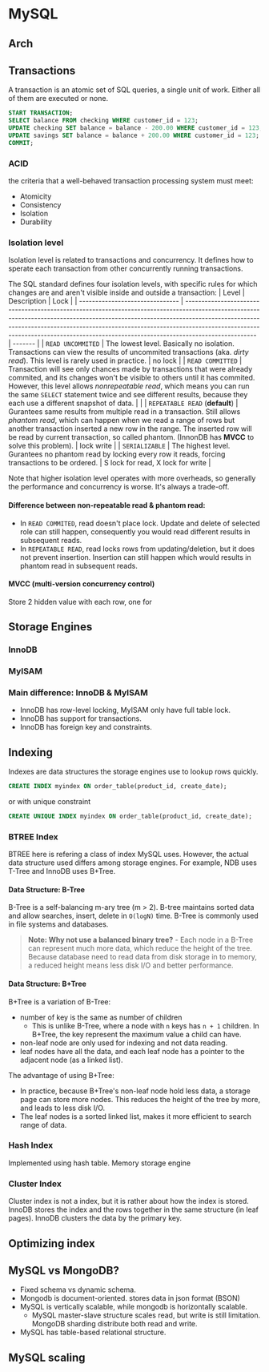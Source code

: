 # MySQL
## Arch

## Transactions
A transaction is an atomic set of SQL queries, a single unit of work. Either all of them are executed or none.

```SQL
START TRANSACTION;
SELECT balance FROM checking WHERE customer_id = 123;
UPDATE checking SET balance = balance - 200.00 WHERE customer_id = 123;
UPDATE savings SET balance = balance + 200.00 WHERE customer_id = 123;
COMMIT;
```

### ACID
the criteria that a well-behaved transaction processing system must meet:
- Atomicity
- Consistency
- Isolation
- Durability

### Isolation level
Isolation level is related to transactions and concurrency. It defines how to sperate each transaction from other concurrently running transactions. 

The SQL standard defines four isolation levels, with specific rules for which changes are and aren't visible inside and outside a transaction:
| Level                           | Description                                                                                                                                                                                                                                                                                                                                    | Lock    |
| ------------------------------- | ---------------------------------------------------------------------------------------------------------------------------------------------------------------------------------------------------------------------------------------------------------------------------------------------------------------------------------------------- | ------- |
| `READ UNCOMMITED`               | The lowest level. Basically no isolation. Transactions can view the results of uncommited transactions (aka. *dirty read*). This level is rarely used in practice.                                                                                                                                                                             | no lock |
| `READ COMMITTED`                | Transaction will see only chances made by transactions that were already commited, and its changes won't be visible to others until it has commited. However, this level allows *nonrepeatable read*, which means you can run the same `SELECT` statement twice and see different results, because they each use a different snapshot of data. |         |
| `REPEATABLE READ` (**default**) | Gurantees same results from multiple read in a transaction. Still allows *phantom read*, which can happen when we read a range of rows but another transaction inserted a new row in the range. The inserted row will be read by current transaction, so called phantom. (InnonDB has **MVCC** to solve this problem).                         | lock write |
| `SERIALIZABLE`                  | The highest level. Gurantees no phantom read by locking every row it reads, forcing transactions to be ordered.                                                                                                                                                                                                                                | S lock for read, X lock for write        |

Note that higher isolation level operates with more overheads, so generally the performance and concurrency is worse. It's always a trade-off. 

#### Difference between non-repeatable read & phantom read:
- In `READ COMMITED`, read doesn't place lock. Update and delete of selected role can still happen, consequently you would read different results in subsequent reads. 
- In `REPEATABLE READ`, read locks rows from updating/deletion, but it does not prevent insertion. Insertion can still happen which would results in phantom read in subsequent reads.

#### MVCC (multi-version concurrency control)
Store 2 hidden value with each row, one for

## Storage Engines

### InnoDB
### MyISAM

### Main difference: InnoDB & MyISAM
- InnoDB has row-level locking, MyISAM only have full table lock.
- InnoDB has support for transactions.
- InnoDB has foreign key and constraints.

## Indexing
Indexes are data structures the storage engines use to lookup rows quickly. 

```SQL
CREATE INDEX myindex ON order_table(product_id, create_date);
```
or with unique constraint
```SQL
CREATE UNIQUE INDEX myindex ON order_table(product_id, create_date);
```

### BTREE Index
BTREE here is refering a class of index MySQL uses. However, the actual data structure used differs among storage engines. For example, NDB uses T-Tree and InnoDB uses B+Tree.

#### Data Structure: B-Tree
B-Tree is a self-balancing m-ary tree (m > 2). B-tree maintains sorted data and allow searches, insert, delete in `O(logN)` time. B-Tree is commonly used in file systems and databases.

> **Note: Why not use a balanced binary tree?** - Each node in a B-Tree can represent much more data, which reduce the height of the tree. Because database need to read data from disk storage in to memory, a reduced height means less disk I/O and better performance.

#### Data Structure: B+Tree
B+Tree is a variation of B-Tree:
- number of key is the same as number of children
  - This is unlike B-Tree, where a node with `n` keys has `n + 1` children. In B+Tree, the key represent the maximum value a child can have.
- non-leaf node are only used for indexing and not data reading.
- leaf nodes have all the data, and each leaf node has a pointer to the adjacent node (as a linked list).

The advantage of using B+Tree:
- In practice, because B+Tree's non-leaf node hold less data, a storage page can store more nodes. This reduces the height of the tree by more, and leads to less disk I/O.
- The leaf nodes is a sorted linked list, makes it more efficient to search range of data.

### Hash Index
Implemented using hash table.
Memory storage engine

### Cluster Index
Cluster index is not a index, but it is rather about how the index is stored. InnoDB stores the index and the rows together in the same structure (in leaf pages). InnoDB clusters the data by the primary key. 

## Optimizing index


## MySQL vs MongoDB?
- Fixed schema vs dynamic schema.
- Mongodb is document-oriented. stores data in json format (BSON)
- MySQL is vertically scalable, while mongodb is horizontally scalable.
  - MySQL master-slave structure scales read, but write is still limitation. MongoDB sharding distribute both read and write.
- MySQL has table-based relational structure.

## MySQL scaling

